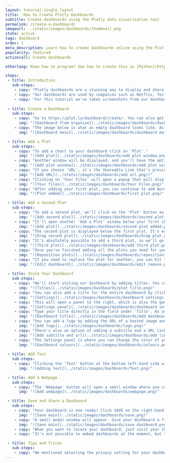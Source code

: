 ```yaml
---
layout: tutorial-single_layout
title:  How to Create Plotly Dashboards
subtitle: Create dashboards using the Plotly data visualization tool
permalink: /create-a-dashboard/
imageurl: ../static/images/dashboards/thumbnail.png
state: active
tags: dashboard
order: 1
meta_description: Learn how to create dashboards online using the Plotly dashboard tool.
popularity: featured
actioncall: Create dashboards

otherlang: Know how to program? See how to create this in [Python](https://plot.ly/python/dashboard/) or [R](https://plot.ly/r/dashboard/).

steps:
 - title: Introduction
   sub-steps:
    - copy: "Plotly dashboards are a stunning way to display and share your graphs. Your charts are fully interactive with publication-quality graphics, and there's nothing to download or install — it's 100% web-based."
    - copy: "Our dashboards are used by companies such as Netflix, Tesla, and Google for their customization options and features. If you too want to present your plots in a cool way, keep reading."
    - copy: "For this tutorial we've taken screenshots from our dashboard, which can be found [here](https://plot.ly/~plotly2_demo/237/untitled-dashboard/)."
    
 - title: Create a Dashboard
   sub-steps:
    - copy: "Go to https://plot.ly/dashboard/create/. You can also get there from your [Organize page](https://plot.ly/organize/) and clicking on the blue '+ New' button, then selecting 'Dashboard'."
      img: "![Dashboard from organize](../static/images/dashboards/dashboard from organize.png)"
    - copy: "The image below is what an empty dashboard looks like. As you can see, you have a few options of what to add, including a plot, text or a webpage."
      img: "![Dashboard main](../static/images/dashboards/dashboard main.png)"

 - title: Add a Plot
   sub-steps:
    - copy: "To add a chart to your dashboard click on 'Plot'."
      img: "![Add plot](../static/images/dashboards/add plot window.png)"
    - copy: "Another window will be displayed, and you'll have the option of adding it by entering the URL of the plot, or uploading it from your list of files."
      img: "![Add plot window](../static/images/dashboards/add plot window.png)"
    - copy: "If you choose 'URL', it's the Shareable Link that's provided when you [share](http://help.plot.ly/save-share-and-export-in-plotly/#step-5-share-your-plot) your plot."
      img: "![Add URL](../static/images/dashboards/add url.png/)"
    - copy: "Clicking on 'Your Files' will open a popup that will display your saved plots. These are plots that are in your [Organize](https://plot.ly/organize/)."
      img: "![Your files](../static/images/dashboards/Your Files.png)"      
    - copy: "After adding your first plot, you can continue to add more plots or start styling the dashboard."
      img: "![Plot added](../static/images/dashboards/first plot.png)"

 - title: Add a Second Plot
   sub-steps:
    - copy: "To add a second plot, we'll click on the 'Plot' button as the bottom left side of the page."
      img: "![Add second plot](../static/images/dashboards/second plot.png)"
    - copy: "It'll open another 'Add a Plot' window below your first chart, so you may have to scroll down to view it. Note that we've zoomed out for the purpose of this tutorial."
      img: "![Add plot](../static/images/dashboards/second plot added.png)"
    - copy: "The second plot is displayed below the first plot. It's easy to rearrange your dashboard by dragging and dropping the plots. We'll re-position the second plot by dragging it over so it's next to the first."
      img: "![Drag second plot](../static/images/dashboards/drag plot.gif)"
    - copy: "It's absolutely possible to add a third plot, so we'll go ahead and do that."
      img: "![Third plot](../static/images/dashboards/add third plot.png)"
    - copy: "Once you've finished adding all the plots you need for your dashboard, feel free to re-position them again."
      img: "![Reposition plots](../static/images/dashboards/repositioning all.gif)"  
    - copy: "If you need to replace the plot for another, you can hit the 'Edit' button and you'll be shown the same 'Add a Plot' modal window as when we first started. You can also remove a plot you've decided you no longer need."
      img: "![Edit dashboard](../static/images/dashboards/edit remove.png)"
              
 - title: Style Your Dashboard
   sub-steps:
    - copy: "We'll start styling our dashboard by adding titles. You can add a title above each of the plots. This is easily done by typing directly on the 'Enter a title...' space on top."
      img: "![Titles](../static/images/dashboards/plot title.png)"
    - copy: "You can also add a title for the entire dashboard by clicking on 'Settings'. It's important to note that the URL of your dashboard reflects this dashboard title upon the first save. If you want your URL to have the same name as your header, save your dashboard only after you've added this title."
      img: "![Settings](../static/images/dashboards/dashboard settings.png)"  
    - copy: "This will open a panel to the right, which is also the general area where we'll style our dashboard."
      img: "![Settings panel](../static/images/dashboards/dashboard settings panel.png)"
    - copy: "Type your title directly in the field under 'Title'. As you type, you'll notice it being added to the dashboard header bar."
      img: "![Dashboard title](../static/images/dashboards/Add dashboard title.gif)"
    - copy: "You can add a logo by adding the URL of a hosted image and it'll appear next to your dashboard title."
      img: "![Add logo](../static/images/dashboards/logo.png)"
    - copy: "There's also an option of adding a subtitle and a URL linked to it. Once the dashboard is shared, the viewer can click on the subtitle and they'll be redirected to the URL."
      img: "![Add subtitle and url](../static/images/dashboards/add link.gif)"
    - copy: "The Settings panel is where you can change the color of your dashboard, including the header bar and box borders. "
      img: "![Dashboard colours](../static/images/dashboards/colours.png)"
                
 - title: Add Text
   sub-steps:
    - copy: "Clicking the 'Text' button at the bottom left-hand side will open a text box at the bottom of your dashboard."
      img: "![Adding text](../static/images/dashboards/Text.png)"

 - title: Add a Webpage
   sub-steps:
    - copy: "The 'Webpage' button will open a small window where you can embed a URL to your dashboard."
      img: "![Add webpage](../static/images/dashboards/webpage.png)"

 - title: Save and Share a Dashboard
   sub-steps:      
    - copy: "Your dashboard is now ready! Click SAVE on the right-hand side."
      img: "![Save main](../static/images/dashboards/save.png)"
    - copy: "A small modal window will appear. Give your dashboard a filename and select the privacy setting. Click [here]http://help.plot.ly/dashboard-privacy/) to learn more about dashboard privacy. For more information on how sharing works, including the difference between private, public, and secret sharing, visit [this](http://help.plot.ly/save-share-and-export-in-plotly/) page."
      img: "![Save main](../static/images/dashboards/save dashboard.png)"
    - copy: "When you want to locate your dashboard, just visit your [Organize](https://plot.ly/organize/) or Profile page, and it's there with your other saved plots and grids!"        
    - copy: "It's not possible to embed dashboards at the moment, but that feature is coming soon."

 - title: Tips and Tricks
   sub-steps:     
    - copy: "We mentioned selecting the privacy setting for your dashboard, but don't forget to check the privacy settings for the individual plots in your dashboard as well. You may need to change the setting of each plot in order for others to view your entire dashboard."
---
```

